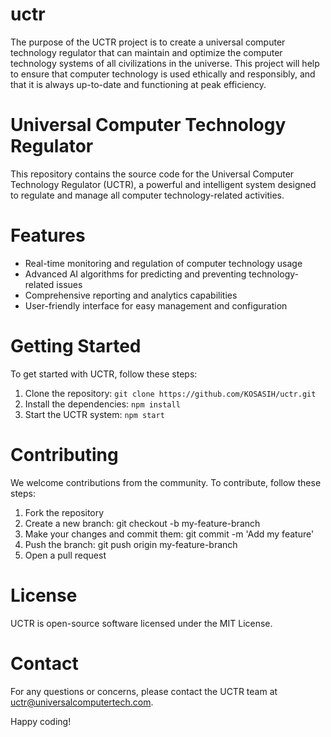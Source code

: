 # uctr
The purpose of the UCTR project is to create a universal computer technology regulator that can maintain and optimize the computer technology systems of all civilizations in the universe. This project will help to ensure that computer technology is used ethically and responsibly, and that it is always up-to-date and functioning at peak efficiency.

# Universal Computer Technology Regulator

This repository contains the source code for the Universal Computer Technology Regulator (UCTR), a powerful and intelligent system designed to regulate and manage all computer technology-related activities.

# Features

- Real-time monitoring and regulation of computer technology usage
- Advanced AI algorithms for predicting and preventing technology-related issues
- Comprehensive reporting and analytics capabilities
- User-friendly interface for easy management and configuration

# Getting Started

To get started with UCTR, follow these steps:

1. Clone the repository: `git clone https://github.com/KOSASIH/uctr.git`
2. Install the dependencies: `npm install`
3. Start the UCTR system: `npm start`

# Contributing

We welcome contributions from the community. To contribute, follow these steps:

1. Fork the repository
2. Create a new branch: git checkout -b my-feature-branch
3. Make your changes and commit them: git commit -m 'Add my feature'
4. Push the branch: git push origin my-feature-branch
5. Open a pull request

# License

UCTR is open-source software licensed under the MIT License.

# Contact

For any questions or concerns, please contact the UCTR team at uctr@universalcomputertech.com.

Happy coding!
